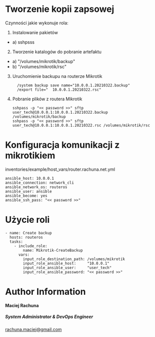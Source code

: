 Tworzenie kopii zapsowej
=========

Czynności jakie wykonuje rola:

1. Instalowanie pakietów
  - a) sshpsss
2. Tworzenie katalogów do pobranie artefaktu
  - a) "/volumes/mikrotik/backup"
  - b) "/volumes/mikrotik/rsc"
3. Uruchomienie backupu na routerze Mikrotik
      ```
        /system backup save name="10.0.0.1.20210322.backup"
        /export file="	10.0.0.1.20210322.rsc"
      ```
4. Pobranie plików z routera Mikrotik
      ```
      sshpass -p "<< password >>" sftp user_tech@10.0.0.1:10.0.0.1.20210322.backup /volumes/mikrotik/backup
      sshpass -p "<< password >>" sftp user_tech@10.0.0.1:10.0.0.1.20210322.rsc /volumes/mikrotik/rsc
      ```

Konfiguracja komunikacji z mikrotikiem
=========
inventories/example/host_vars/router.rachuna.net.yml
```
ansible_host: 10.0.0.1
ansible_connection: network_cli
ansible_network_os: routeros
ansible_user: ansible
ansible_become: yes
ansible_ssh_pass: "<< password >>"
```

Użycie roli
=========

```
- name: Create backup
  hosts: routeros
  tasks:
    - include_role:
        name: Mikrotik-CreateBackup
      vars:
        input_role_destination_path: /volumes/mikrotik
        input_role_ansible_host:     "10.0.0.1"
        input_role_ansible_user:     "user_tech"
        input_role_ansible_password: "<< password >>"
```


Author Information
=========
 **Maciej Rachuna**
##### System Administrator & DevOps Engineer
rachuna.maciej@gmail.com